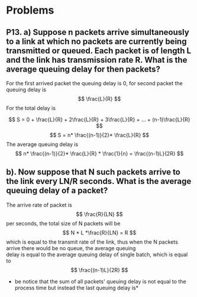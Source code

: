 # Problems   

## P13. a) Suppose n packets arrive simultaneously to a link at which no packets are currently being transmitted or queued. Each packet is of length L and the link has transmission rate R. What is the average queuing delay for then packets?   

For the first arrived packet the queuing delay is 0, for second packet the queuing delay is    
$$
\frac{L}{R}
$$
For the total delay is   

$$
S = 0 + \frac{L}{R} + 2\frac{L}{R} + 3\frac{L}{R} + ... + (n-1)\frac{L}{R} 
$$
$$
S = n* \frac{(n-1)}{2}* \frac{L}{R}
$$
The average queuing delay is   
$$
n* \frac{(n-1)}{2}* \frac{L}{R} * \frac{1}{n} = \frac{(n-1)L}{2R}
$$

## b). Now suppose that N such packets arrive to the link every LN/R seconds. What is the average queuing delay of a packet?   
The arrive rate of packet is   
$$
\frac{R}{LN}
$$
per seconds, the total size of N packets will be   
$$
N * L *\frac{R}{LN} = R
$$
which is equal to the transmit rate of the link, thus when the N packets arrive there would be no queue, the average queuing    
delay is equal to the average queuing delay of single batch, which is equal to   
$$
 \frac{(n-1)L}{2R}
$$
- be notice that the sum of all packets' queuing delay is not equal to the process time but instead the last queuing delay is*   
     
   
